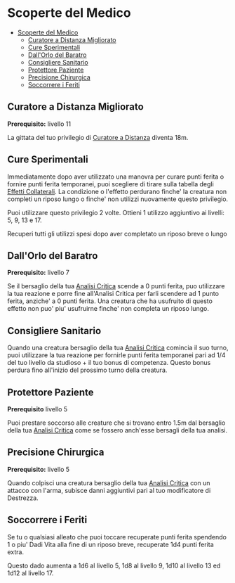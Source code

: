 # Scoperte del Medico

- [Scoperte del Medico](#scoperte-del-medico)
  - [Curatore a Distanza Migliorato](#curatore-a-distanza-migliorato)
  - [Cure Sperimentali](#cure-sperimentali)
  - [Dall'Orlo del Baratro](#dallorlo-del-baratro)
  - [Consigliere Sanitario](#consigliere-sanitario)
  - [Protettore Paziente](#protettore-paziente)
  - [Precisione Chirurgica](#precisione-chirurgica)
  - [Soccorrere i Feriti](#soccorrere-i-feriti)

## Curatore a Distanza Migliorato
**Prerequisito:** livello 11

La gittata del tuo privilegio di [Curatore a Distanza](./Ricerche%20Accademiche.md#curatore-a-distanza) diventa 18m.

## Cure Sperimentali
Immediatamente dopo aver utilizzato una manovra per curare punti ferita o fornire punti ferita temporanei, puoi scegliere di tirare sulla tabella degli [Effetti Collaterali](./Effetti%20Collaterali.md). La condizione o l'effetto perdurano finche' la creatura non completi un riposo lungo o finche' non utilizzi nuovamente questo privilegio.

Puoi utilizzare questo privilegio 2 volte. Ottieni 1 utilizzo aggiuntivo ai livelli: 5, 9, 13 e 17. 

Recuperi tutti gli utilizzi spesi dopo aver completato un riposo breve o lungo

## Dall'Orlo del Baratro
**Prerequisito:** livello 7

Se il bersaglio della tua [Analisi Critica](./Studioso.md#analisi-critica) scende a 0 punti ferita, puo utilizzare la tua reazione e porre fine all'Analisi Critica per farli scendere ad 1 punto ferita, anziche' a 0 punti ferita. Una creatura che ha usufruito di questo effetto non puo' piu' usufruirne finche' non completa un riposo lungo.

## Consigliere Sanitario
Quando una creatura bersaglio della tua [Analisi Critica](./Studioso.md#analisi-critica) comincia il suo turno, puoi utilizzare la tua reazione per fornirle punti ferita temporanei pari ad 1/4 del tuo livello da studioso + il tuo bonus di competenza. Questo bonus perdura fino all'inizio del prossimo turno della creatura.

## Protettore Paziente
**Prerequisito** livello 5

Puoi prestare soccorso alle creature che si trovano entro 1.5m dal bersaglio della tua [Analisi Critica](./Studioso.md#analisi-critica) come se fossero anch'esse bersagli della tua analisi.

## Precisione Chirurgica
**Prerequisito:** livello 5

Quando colpisci una creatura bersaglio della tua [Analisi Critica](./Studioso.md#analisi-critica) con un attacco con l'arma, subisce danni aggiuntivi pari al tuo modificatore di Destrezza.

## Soccorrere i Feriti
Se tu o qualsiasi alleato che puoi toccare recuperate punti ferita spendendo 1 o piu' Dadi Vita alla fine di un riposo breve, recuperate 1d4 punti ferita extra.

Questo dado aumenta a 1d6 al livello 5, 1d8 al livello 9, 1d10 al livello 13 ed 1d12 al livello 17.